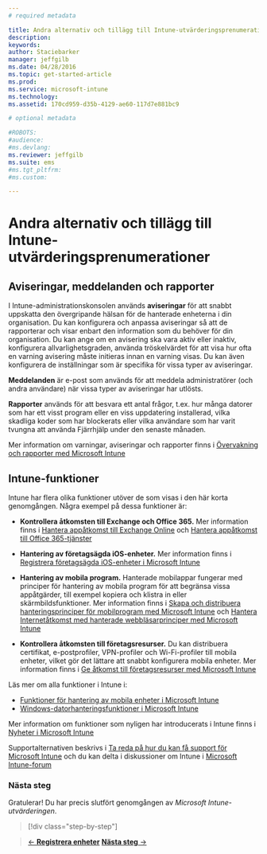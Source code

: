 ```yaml
---
# required metadata

title: Andra alternativ och tillägg till Intune-utvärderingsprenumerationer | Microsoft Intune
description:
keywords:
author: Staciebarker
manager: jeffgilb
ms.date: 04/28/2016
ms.topic: get-started-article
ms.prod:
ms.service: microsoft-intune
ms.technology:
ms.assetid: 170cd959-d35b-4129-ae60-117d7e881bc9

# optional metadata

#ROBOTS:
#audience:
#ms.devlang:
ms.reviewer: jeffgilb
ms.suite: ems
#ms.tgt_pltfrm:
#ms.custom:

---
```


# Andra alternativ och tillägg till Intune-utvärderingsprenumerationer

## Aviseringar, meddelanden och rapporter
I Intune-administrationskonsolen används **aviseringar** för att snabbt uppskatta den övergripande hälsan för de hanterade enheterna i din organisation. Du kan konfigurera och anpassa aviseringar så att de rapporterar och visar enbart den information som du behöver för din organisation. Du kan ange om en avisering ska vara aktiv eller inaktiv, konfigurera allvarlighetsgraden, använda tröskelvärdet för att visa hur ofta en varning avisering måste initieras innan en varning visas. Du kan även konfigurera de inställningar som är specifika för vissa typer av aviseringar.

**Meddelanden** är e-post som används för att meddela administratörer (och andra användare) när vissa typer av aviseringar har utlösts.

**Rapporter** används för att besvara ett antal frågor, t.ex. hur många datorer som har ett visst program eller en viss uppdatering installerad, vilka skadliga koder som har blockerats eller vilka användare som har varit tvungna att använda Fjärrhjälp under den senaste månaden.

Mer information om varningar, aviseringar och rapporter finns i [Övervakning och rapporter med Microsoft Intune](/Intune/Deploy-Use/monitoring-and-reports-with-microsoft-intune)

## Intune-funktioner
Intune har flera olika funktioner utöver de som visas i den här korta genomgången. Några exempel på dessa funktioner är:

-   **Kontrollera åtkomsten till Exchange och Office 365.** Mer information finns i [Hantera appåtkomst till Exchange Online](https://technet.microsoft.com/library/dn705841.aspx) och [Hantera appåtkomst till Office 365-tjänster](https://technet.microsoft.com/library/dn818907.aspx)

-   **Hantering av företagsägda iOS-enheter.** Mer information finns i [Registrera företagsägda iOS-enheter i Microsoft Intune](/Intune/Deploy-Use/enroll-corporate-owned-ios-devices-in-microsoft-intune)

-   **Hantering av mobila program.** Hanterade mobilappar fungerar med principer för hantering av mobila program för att begränsa vissa appåtgärder, till exempel kopiera och klistra in eller skärmbildsfunktioner. Mer information finns i [Skapa och distribuera hanteringsprinciper för mobilprogram med Microsoft Intune](/Intune/Deploy-Use/create-and-deploy-mobile-app-management-policies-with-microsoft-intune) och [Hantera Internetåtkomst med hanterade webbläsarprinciper med Microsoft Intune](/Intune/Deploy-Use/manage-internet-access-using-managed-browser-policies)

-   **Kontrollera åtkomsten till företagsresurser.** Du kan distribuera certifikat, e-postprofiler, VPN-profiler och Wi-Fi-profiler till mobila enheter, vilket gör det lättare att snabbt konfigurera mobila enheter. Mer information finns i [Ge åtkomst till företagsresurser med Microsoft Intune](/Intune/Deploy-Use/enable-access-to-company-resources-with-microsoft-intune)

Läs mer om alla funktioner i Intune i:
- [Funktioner för hantering av mobila enheter i Microsoft Intune](mobile-device-management-capabilities-in-microsoft-intune.md)
- [Windows-datorhanteringsfunktioner i Microsoft Intune](windows-pc-management-capabilities-in-microsoft-intune.md)

Mer information om funktioner som nyligen har introducerats i Intune finns i [Nyheter i Microsoft Intune](/Intune/Deploy-Use/whats-new-in-microsoft-intune)

Supportalternativen beskrivs i [Ta reda på hur du kan få support för Microsoft Intune](/Intune/Troubleshoot/how-to-get-support-for-microsoft-intune) och du kan delta i diskussioner om Intune i [Microsoft Intune-forum](https://social.technet.microsoft.com/Forums/en-US/home?forum=microsoftintuneprod)

### Nästa steg
Gratulerar! Du har precis slutfört genomgången av *Microsoft Intune-utvärderingen*.

>[!div class="step-by-step"]

>[&larr; **Registrera enheter**](.\get-started-with-a-30-day-trial-of-microsoft-intune-step-5.md)     [**Nästa steg** &rarr;](.\get-started-with-a-30-day-trial-of-microsoft-intune-step-7.md)  


<!--HONumber=May16_HO2-->


